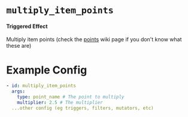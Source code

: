 # `multiply_item_points`
#### Triggered Effect

Multiply item points (check the [points](https://plugins.auxilor.io/effects/points) wiki page if you don't know what these are)

# Example Config
```yaml
- id: multiply_item_points
  args:
    type: point_name # The point to multiply
    multiplier: 2.5 # The multiplier
  ...other config (eg triggers, filters, mutators, etc)
```